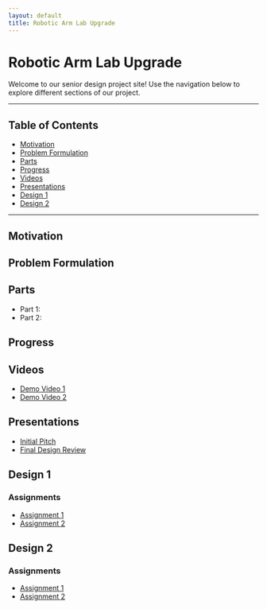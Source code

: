 ```yaml
---
layout: default
title: Robotic Arm Lab Upgrade
---
```


# Robotic Arm Lab Upgrade

Welcome to our senior design project site! Use the navigation below to explore different sections of our project.

---

## Table of Contents

- [Motivation](#motivation)
- [Problem Formulation](#problem-formulation)
- [Parts](#parts)
- [Progress](#progress)
- [Videos](#videos)
- [Presentations](#presentations)
- [Design 1](#design-1)
- [Design 2](#design-2)

---

## Motivation
<!-- Describe what inspired this project. -->

## Problem Formulation
<!-- Explain the problem this project is solving. -->

## Parts
- Part 1: <!-- Add -->
- Part 2: <!-- Add -->

## Progress
<!-- Add weekly or major milestone updates. -->

## Videos
- [Demo Video 1](#)
- [Demo Video 2](#)

## Presentations
- [Initial Pitch](#)
- [Final Design Review](#)

## Design 1
### Assignments
- [Assignment 1](#)
- [Assignment 2](#)
<!-- Add all Design 1 assignments -->

## Design 2
### Assignments
- [Assignment 1](#)
- [Assignment 2](#)
<!-- Add all Design 2 assignments -->
